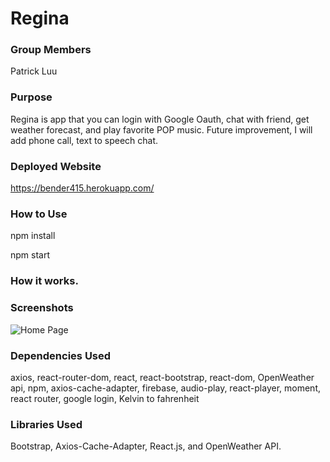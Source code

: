 # Regina


### Group Members

Patrick Luu

### Purpose

Regina is app that you can login with Google Oauth, chat with friend, get weather forecast,
and play favorite POP music. Future improvement, I will add phone call, text to speech chat.



### Deployed Website

https://bender415.herokuapp.com/

### How to Use

npm install

npm start

### How it works.



### Screenshots
![Home Page](regina/screenshoot/HomePage.png)

### Dependencies Used

axios, react-router-dom, react, react-bootstrap, react-dom, OpenWeather api, npm, axios-cache-adapter,
firebase, audio-play, react-player, moment, react router, google login, Kelvin to fahrenheit


### Libraries Used

Bootstrap, Axios-Cache-Adapter, React.js, and OpenWeather API.
